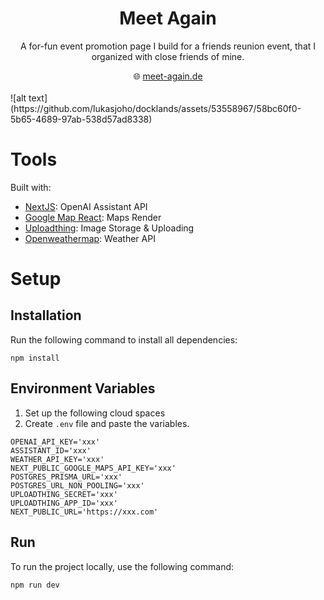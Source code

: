 <div align="center" >
    <h1 align="center">Meet Again</h1>
    <p>A for-fun event promotion page I build for a friends reunion event, that I organized with close friends of mine.</p>
    🌐 <a href="https://meet-again.de">meet-again.de</a>
    <br/>
    <br/>
</div>
![alt text](https://github.com/lukasjoho/docklands/assets/53558967/58bc60f0-5b65-4689-97ab-538d57ad8338)

# Tools
Built with:
- [NextJS](https://nextjs.org/docs): OpenAI Assistant API
- [Google Map React](https://www.npmjs.com/package/google-map-react): Maps Render
- [Uploadthing](https://uploadthing.com): Image Storage & Uploading
- [Openweathermap](https://openweathermap.org/): Weather API

# Setup

## Installation

Run the following command to install all dependencies:

```sh-session
npm install
```

## Environment Variables

1. Set up the following cloud spaces
3. Create `.env` file and paste the variables.

```sh-session
OPENAI_API_KEY='xxx'
ASSISTANT_ID='xxx'
WEATHER_API_KEY='xxx'
NEXT_PUBLIC_GOOGLE_MAPS_API_KEY='xxx'
POSTGRES_PRISMA_URL='xxx'
POSTGRES_URL_NON_POOLING='xxx'
UPLOADTHING_SECRET='xxx'
UPLOADTHING_APP_ID='xxx'
NEXT_PUBLIC_URL='https://xxx.com'
```

## Run

To run the project locally, use the following command:

```sh-session
npm run dev
```
